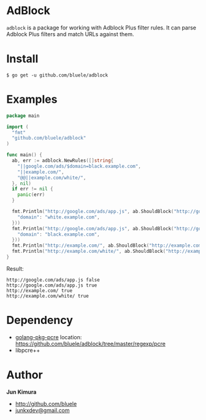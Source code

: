 # AdBlock

`adblock` is a package for working with Adblock Plus filter rules. It can parse Adblock Plus filters and match URLs against them.

# Install

```
$ go get -u github.com/bluele/adblock
```

# Examples

```go
package main

import (
  "fmt"
  "github.com/bluele/adblock"
)

func main() {
  ab, err := adblock.NewRules([]string{
    "||google.com/ads/$domain=black.example.com",
    "||example.com/",
    "@@||example.com/white/",
  }, nil)
  if err != nil {
    panic(err)
  }

  fmt.Println("http://google.com/ads/app.js", ab.ShouldBlock("http://google.com/ads/app.js", map[string]interface{}{
    "domain": "white.example.com",
  }))
  fmt.Println("http://google.com/ads/app.js", ab.ShouldBlock("http://google.com/ads/app.js", map[string]interface{}{
    "domain": "black.example.com",
  }))
  fmt.Println("http://example.com/", ab.ShouldBlock("http://example.com/", nil))
  fmt.Println("http://example.com/white/", ab.ShouldBlock("http://example.com/white/", nil))
}
```

Result:

```
http://google.com/ads/app.js false
http://google.com/ads/app.js true
http://example.com/ true
http://example.com/white/ true
```

# Dependency

* [golang-pkg-pcre](https://github.com/glenn-brown/golang-pkg-pcre) location: https://github.com/bluele/adblock/tree/master/regexp/pcre
* libpcre++

# Author

**Jun Kimura**

* <http://github.com/bluele>
* <junkxdev@gmail.com>